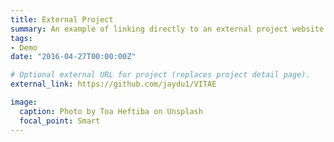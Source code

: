 ```yaml
---
title: External Project
summary: An example of linking directly to an external project website using `external_link`.
tags:
- Demo
date: "2016-04-27T00:00:00Z"

# Optional external URL for project (replaces project detail page).
external_link: https://github.com/jaydu1/VITAE

image:
  caption: Photo by Toa Heftiba on Unsplash
  focal_point: Smart
---
```

